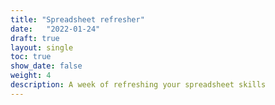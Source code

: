 ```yaml
---
title: "Spreadsheet refresher"
date:   "2022-01-24"
draft: true
layout: single
toc: true
show_date: false
weight: 4
description: A week of refreshing your spreadsheet skills
--- 
```


